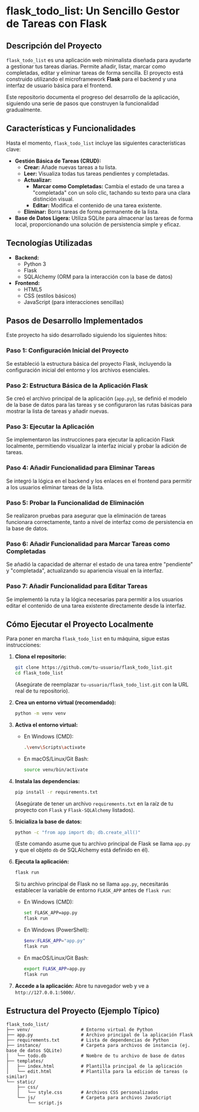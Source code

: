 # flask\_todo\_list: Un Sencillo Gestor de Tareas con Flask

## Descripción del Proyecto

`flask_todo_list` es una aplicación web minimalista diseñada para ayudarte a gestionar tus tareas diarias. Permite añadir, listar, marcar como completadas, editar y eliminar tareas de forma sencilla. El proyecto está construido utilizando el microframework **Flask** para el backend y una interfaz de usuario básica para el frontend.

Este repositorio documenta el progreso del desarrollo de la aplicación, siguiendo una serie de pasos que construyen la funcionalidad gradualmente.

## Características y Funcionalidades

Hasta el momento, `flask_todo_list` incluye las siguientes características clave:

  * **Gestión Básica de Tareas (CRUD):**
      * **Crear:** Añade nuevas tareas a tu lista.
      * **Leer:** Visualiza todas tus tareas pendientes y completadas.
      * **Actualizar:**
          * **Marcar como Completadas:** Cambia el estado de una tarea a "completada" con un solo clic, tachando su texto para una clara distinción visual.
          * **Editar:** Modifica el contenido de una tarea existente.
      * **Eliminar:** Borra tareas de forma permanente de la lista.
  * **Base de Datos Ligera:** Utiliza SQLite para almacenar las tareas de forma local, proporcionando una solución de persistencia simple y eficaz.

## Tecnologías Utilizadas

  * **Backend:**
      * Python 3
      * Flask
      * SQLAlchemy (ORM para la interacción con la base de datos)
  * **Frontend:**
      * HTML5
      * CSS (estilos básicos)
      * JavaScript (para interacciones sencillas)

## Pasos de Desarrollo Implementados

Este proyecto ha sido desarrollado siguiendo los siguientes hitos:

### Paso 1: Configuración Inicial del Proyecto

Se estableció la estructura básica del proyecto Flask, incluyendo la configuración inicial del entorno y los archivos esenciales.

### Paso 2: Estructura Básica de la Aplicación Flask

Se creó el archivo principal de la aplicación (`app.py`), se definió el modelo de la base de datos para las tareas y se configuraron las rutas básicas para mostrar la lista de tareas y añadir nuevas.

### Paso 3: Ejecutar la Aplicación

Se implementaron las instrucciones para ejecutar la aplicación Flask localmente, permitiendo visualizar la interfaz inicial y probar la adición de tareas.

### Paso 4: Añadir Funcionalidad para Eliminar Tareas

Se integró la lógica en el backend y los enlaces en el frontend para permitir a los usuarios eliminar tareas de la lista.

### Paso 5: Probar la Funcionalidad de Eliminación

Se realizaron pruebas para asegurar que la eliminación de tareas funcionara correctamente, tanto a nivel de interfaz como de persistencia en la base de datos.

### Paso 6: Añadir Funcionalidad para Marcar Tareas como Completadas

Se añadió la capacidad de alternar el estado de una tarea entre "pendiente" y "completada", actualizando su apariencia visual en la interfaz.

### Paso 7: Añadir Funcionalidad para Editar Tareas

Se implementó la ruta y la lógica necesarias para permitir a los usuarios editar el contenido de una tarea existente directamente desde la interfaz.

## Cómo Ejecutar el Proyecto Localmente

Para poner en marcha `flask_todo_list` en tu máquina, sigue estas instrucciones:

1.  **Clona el repositorio:**

    ```bash
    git clone https://github.com/tu-usuario/flask_todo_list.git
    cd flask_todo_list
    ```

    (Asegúrate de reemplazar `tu-usuario/flask_todo_list.git` con la URL real de tu repositorio).

2.  **Crea un entorno virtual (recomendado):**

    ```bash
    python -m venv venv
    ```

3.  **Activa el entorno virtual:**

      * En Windows (CMD):
        ```bash
        .\venv\Scripts\activate
        ```
      * En macOS/Linux/Git Bash:
        ```bash
        source venv/bin/activate
        ```

4.  **Instala las dependencias:**

    ```bash
    pip install -r requirements.txt
    ```

    (Asegúrate de tener un archivo `requirements.txt` en la raíz de tu proyecto con `Flask` y `Flask-SQLAlchemy` listados).

5.  **Inicializa la base de datos:**

    ```bash
    python -c "from app import db; db.create_all()"
    ```

    (Este comando asume que tu archivo principal de Flask se llama `app.py` y que el objeto `db` de SQLAlchemy está definido en él).

6.  **Ejecuta la aplicación:**

    ```bash
    flask run
    ```

    Si tu archivo principal de Flask no se llama `app.py`, necesitarás establecer la variable de entorno `FLASK_APP` antes de `flask run`:

      * En Windows (CMD):
        ```bash
        set FLASK_APP=app.py
        flask run
        ```
      * En Windows (PowerShell):
        ```powershell
        $env:FLASK_APP="app.py"
        flask run
        ```
      * En macOS/Linux/Git Bash:
        ```bash
        export FLASK_APP=app.py
        flask run
        ```

7.  **Accede a la aplicación:**
    Abre tu navegador web y ve a `http://127.0.0.1:5000/`.

## Estructura del Proyecto (Ejemplo Típico)

```
flask_todo_list/
├── venv/                   # Entorno virtual de Python
├── app.py                  # Archivo principal de la aplicación Flask
├── requirements.txt        # Lista de dependencias de Python
├── instance/               # Carpeta para archivos de instancia (ej. base de datos SQLite)
│   └── todo.db             # Nombre de tu archivo de base de datos
├── templates/
│   ├── index.html          # Plantilla principal de la aplicación
│   └── edit.html           # Plantilla para la edición de tareas (o similar)
└── static/
    ├── css/
    │   └── style.css       # Archivos CSS personalizados
    └── js/                 # Carpeta para archivos JavaScript
        └── script.js
```


